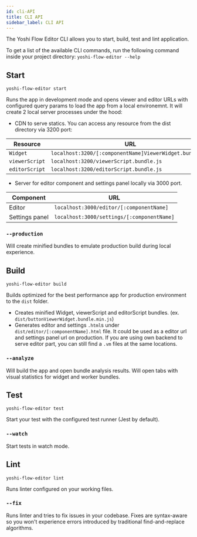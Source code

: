 ```yaml
---
id: cli-API
title: CLI API
sidebar_label: CLI API
---
```


The Yoshi Flow Editor CLI allows you to start, build, test and lint application.

To get a list of the available CLI commands, run the following command inside your project directory: `yoshi-flow-editor --help`

## Start
```
yoshi-flow-editor start
```
Runs the app in development mode and opens viewer and editor URLs with configured query params to load the app from a local environemnt.
It will create 2 local server processes under the hood:
- CDN to serve statics. You can access any resource from the dist directory via 3200 port:

|Resource|URL|
|---|---|
|`Widget`|`localhost:3200/[:componentName]ViewerWidget.bundle.js`|
|`viewerScript`|`localhost:3200/viewerScript.bundle.js`|
|`editorScript`|`localhost:3200/editorScript.bundle.js`|


- Server for editor component and settings panel locally via 3000 port.

|Component|URL|
|---|---|
|Editor|`localhost:3000/editor/[:componentName]`|
|Settings panel|`localhost:3000/settings/[:componentName]`|

### `--production`
Will create minified bundles to emulate production build during local experience.

## Build
```
yoshi-flow-editor build
```
Builds optimized for the best performance app for production environment to the `dist` folder.

- Creates minified Widget, viewerScript and editorScript bundles. (ex. `dist/buttonViewerWidget.bundle.min.js`)
- Generates editor and settings `.html`s under `dist/editor/[:componentName].html` file. It could be used as a editor url and settings panel url on production. If you are using own backend to serve editor part, you can still find a `.vm` files at the same locations.

### `--analyze`
Will build the app and open bundle analysis results. Will open tabs with visual statistics for widget and worker bundles.

## Test
```
yoshi-flow-editor test
```
Start your test with the configured test runner (Jest by default).

### `--watch`
Start tests in watch mode.

## Lint
```
yoshi-flow-editor lint
```
Runs linter configured on your working files.

### `--fix`
Runs linter and tries to fix issues in your codebase. Fixes are syntax-aware so you won't experience errors introduced by traditional find-and-replace algorithms.
